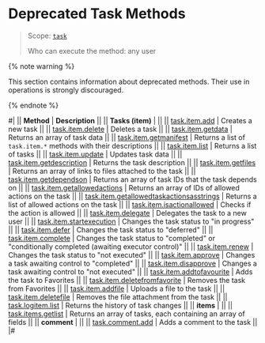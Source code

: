 # Deprecated Task Methods

> Scope: [`task`](../../scopes/permissions.md)
>
> Who can execute the method: any user

{% note warning %}

This section contains information about deprecated methods. Their use in operations is strongly discouraged.

{% endnote %}

#|
|| **Method** | **Description** ||
|| **Tasks (item)** | ||
|| [task.item.add](./task-item/task-item-add.md) | Creates a new task ||
|| [task.item.delete](./task-item/task-item-delete.md) | Deletes a task ||
|| [task.item.getdata](./task-item/task-item-get-data.md) | Returns an array of task data ||
|| [task.item.getmanifest](./task-item/task-item-get-manifest.md) | Returns a list of `task.item.*` methods with their descriptions ||
|| [task.item.list](./task-item/task-item-list.md) | Returns a list of tasks ||
|| [task.item.update](./task-item/task-item-update.md) | Updates task data ||
|| [task.item.getdescription](./task-item/task-item-get-description.md) | Returns the task description ||
|| [task.item.getfiles](./task-item/task-item-get-files.md) | Returns an array of links to files attached to the task ||
|| [task.item.getdependson](./task-item/task-item-get-dependson.md) | Returns an array of task IDs that the task depends on ||
|| [task.item.getallowedactions](./task-item/task-item-get-allowed-actions.md) | Returns an array of IDs of allowed actions on the task ||
|| [task.item.getallowedtaskactionsasstrings](./task-item/task-item-get-allowed-task-actions-as-strings.md) | Returns a list of allowed actions on the task ||
|| [task.item.isactionallowed](./task-item/task-item-is-action-allowed.md) | Checks if the action is allowed ||
|| [task.item.delegate](./task-item/task-item-delegate.md) | Delegates the task to a new user ||
|| [task.item.startexecution](./task-item/task-item-start-execution.md) | Changes the task status to "in progress" ||
|| [task.item.defer](./task-item/task-item-defer.md) | Changes the task status to "deferred" ||
|| [task.item.complete](./task-item/task-item-complete.md) | Changes the task status to "completed" or "conditionally completed (awaiting executor control)" ||
|| [task.item.renew](./task-item/task-item-renew.md) | Changes the task status to "not executed" ||
|| [task.item.approve](./task-item/task-item-approve.md) | Changes a task awaiting control to "completed" ||
|| [task.item.disapprove](./task-item/task-item-disapprove.md) | Changes a task awaiting control to "not executed" ||
|| [task.item.addtofavourite](./task-item/task-item-add-to-favourite.md) | Adds the task to Favorites ||
|| [task.item.deletefromfavorite](./task-item/task-item-delete-from-favorite.md) | Removes the task from Favorites ||
|| [task.item.addfile](./task-item/task-item-add-file.md) | Uploads a file to the task ||
|| [task.item.deletefile](./task-item/task-item-delete-file.md) | Removes the file attachment from the task ||
|| [task.logitem.list](./task-item/task-log-item-list.md) | Returns the history of task changes ||
|| **items** | ||
|| [task.items.getlist](./task-items-get-list.md) | Returns an array of tasks, each containing an array of fields ||
|| **comment** | ||
|| [task.comment.add](./task-comment-add.md) | Adds a comment to the task ||
|#